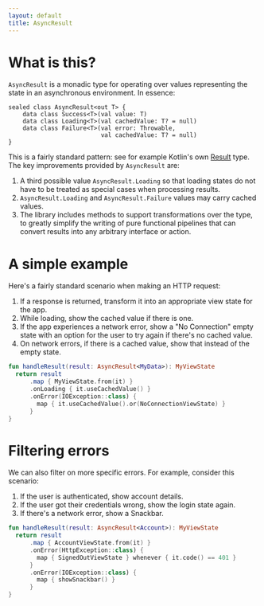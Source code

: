 ```yaml
---
layout: default
title: AsyncResult
---
```


# What is this?

`AsyncResult` is a monadic type for operating over values representing the state in an asynchronous environment. In essence:

```
sealed class AsyncResult<out T> {
    data class Success<T>(val value: T)
    data class Loading<T>(val cachedValue: T? = null)
    data class Failure<T>(val error: Throwable,
                          val cachedValue: T? = null)
}
```

This is a fairly standard pattern: see for example Kotlin's own [Result](https://kotlinlang.org/api/latest/jvm/stdlib/kotlin/-result/index.html) type. The key improvements provided by `AsyncResult` are:

1. A third possible value `AsyncResult.Loading` so that loading states do not have to be treated as special cases when processing results.
2. `AsyncResult.Loading` and `AsyncResult.Failure` values may carry cached values.
3. The library includes methods to support transformations over the type, to greatly simplify the writing of pure functional pipelines that can convert results into any arbitrary interface or action.

# A simple example

Here's a fairly standard scenario when making an HTTP request:

1. If a response is returned, transform it into an appropriate view state for the app.
2. While loading, show the cached value if there is one.
3. If the app experiences a network error, show a "No Connection" empty state with an option for the user to try again if there's no cached value.
4. On network errors, if there is a cached value, show that instead of the empty state.

```kotlin
fun handleResult(result: AsyncResult<MyData>): MyViewState
  return result
      .map { MyViewState.from(it) }
      .onLoading { it.useCachedValue() }
      .onError(IOException::class) {
        map { it.useCachedValue().or(NoConnectionViewState) }
      }
}
```

# Filtering errors

We can also filter on more specific errors. For example, consider this scenario:

1. If the user is authenticated, show account details.
2. If the user got their credentials wrong, show the login state again.
3. If there's a network error, show a Snackbar.

```kotlin
fun handleResult(result: AsyncResult<Account>): MyViewState
  return result
      .map { AccountViewState.from(it) }
      .onError(HttpException::class) {
        map { SignedOutViewState } whenever { it.code() == 401 }
      }
      .onError(IOException::class) {
        map { showSnackbar() }
      }
}
```